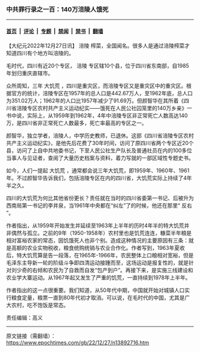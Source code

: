 ### 中共罪行录之一百：140万涪陵人饿死

---

#### [首页](../../../..?n13892716) &nbsp;|&nbsp; [评论](../../../../../epoch-comment?n13892716) &nbsp;|&nbsp; [专题](../../../../../epoch-special?n13892716) &nbsp;|&nbsp; [禁闻](../../../../../epoch-news?n13892716) &nbsp;|&nbsp; [禁书](../../../../../books?n13892716) &nbsp;|&nbsp; [翻墙](https://github.com/gfw-breaker/nogfw/blob/master/README.md?n13892716)


<div class="post_content" id="artbody" itemprop="articleBody">
 <!-- article content begin -->
 <p>
  【大纪元2022年12月27日讯】
  <ok href="https://www.epochtimes.com/gb/tag/%E6%B6%AA%E9%99%B5.html">
   涪陵
  </ok>
  榨菜，全国闻名。很多人是通过涪陵榨菜才知道四川有个地方叫涪陵的。
 </p>
 <p>
  毛时代，四川有近20个专区，
  <ok href="https://www.epochtimes.com/gb/tag/%E6%B6%AA%E9%99%B5.html">
   涪陵
  </ok>
  专区辖10个县，位于四川省东南部，自1985年划归重庆直辖市。
 </p>
 <p>
  众所周知，三年
  <ok href="https://www.epochtimes.com/gb/tag/%E5%A4%A7%E9%A5%A5%E8%8D%92.html">
   大饥荒
  </ok>
  ，四川是重灾区，而涪陵专区又是重灾区中的重灾区。根据官方的统计，涪陵专区在1957年的总人口是442.67万人，至1962年底，总人口为351.02万人；1962年的人口比1957年减少了91.69万。但颜智华在其所着《四川省涪陵专区农村共产主义运动纪实——饿死在人民公社囚笼里的140万乡亲》一书中说，实际上，从1959年到1962年，4年中涪陵专区非正常死亡人数高达140万，是四川省非正常死亡人数最多，死亡率最高的专区之一。
 </p>
 <p>
  颜智华，独立学者，涪陵人，中学历史教师，已退休。这部《四川省涪陵专区农村共产主义运动纪实》，是他先后花费了30年时间，访问了原四川省两个专区近20个县，访问了上自中共地委书记，下至人民公社生产队长及普通社员在内的100多位当事人与见证者，查阅了大量历史档案与资料，着力写就的一部区域性专题史书。
 </p>
 <p>
  如今，人们一提起
  <ok href="https://www.epochtimes.com/gb/tag/%E5%A4%A7%E9%A5%A5%E8%8D%92.html">
   大饥荒
  </ok>
  ，通常都会说三年大饥荒，即1959年、1960年、1961年。不过颜智华告诉我们，包括涪陵专区在内的四川省，大饥荒实际上持续了4年半之久。
 </p>
 <p>
  四川的大饥荒为何比其他省份更长？责任就在当时的四川省委第一书记、后被升为西南局第一书记的李井泉，当1961年中央都在“纠左”了的时候，他还在那里“
  <ok href="https://www.epochtimes.com/gb/tag/%E5%8F%8D%E5%8F%B3.html">
   反右
  </ok>
  ”。
 </p>
 <p>
  作者指出，从1959年开始发生并延续至1963年上半年的历时4年半的特大饥荒并非偶然与孤立。之前的9年（1950-1958年）农村里也是饥荒连连，糠菜半年粮是相对富裕农家的常态，因饥饿死人也非个别。造成这种情况的主要原因有三条：就是高额的农业实物税收，粮食统购统销与农业合作化。作者写到，1963年夏收后，特大饥荒算是告一段落，在1965年-1966年，农民整体上口粮相对宽裕，但是毛泽东主导新一轮的阶级斗争即四清运动接踵而至，这场运动是报复性的，就是针对刘少奇的右倾和农民为了自救而自发“包产到户”。再接下来，是实施三线建设和农业学大寨运动。从1967年起又发生了严重的饥荒，一直持续到1978年上半年。
 </p>
 <p>
  作者指出的这一点很重要。我们知道，从50年代中期，中国就开始对城镇人口实行粮食定量，粮票一直到80年代初才取消。可以说，在毛时代的中国，尤其是广大农村，吃不饱饭是常态。
 </p>
 <p>
  责任编辑：高义
 </p>
 <!-- article content end -->
 <div id="below_article_ad">
 </div>
</div>


---

原文链接（需翻墙）：https://www.epochtimes.com/gb/22/12/27/n13892716.htm